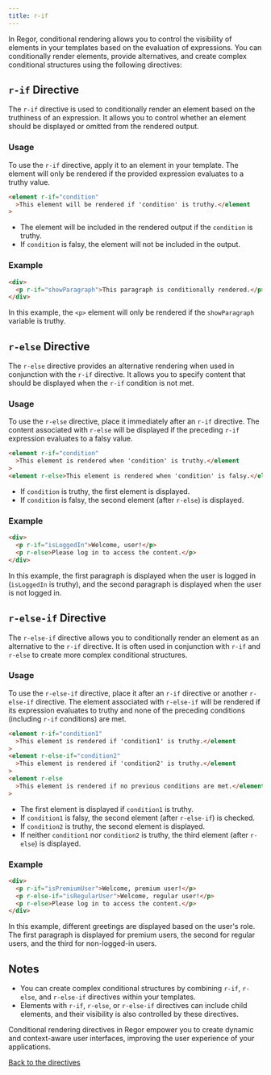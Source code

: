 ```yaml
---
title: r-if
---
```


In Regor, conditional rendering allows you to control the visibility of elements in your templates based on the evaluation of expressions. You can conditionally render elements, provide alternatives, and create complex conditional structures using the following directives:

## `r-if` Directive

The `r-if` directive is used to conditionally render an element based on the truthiness of an expression. It allows you to control whether an element should be displayed or omitted from the rendered output.

### Usage

To use the `r-if` directive, apply it to an element in your template. The element will only be rendered if the provided expression evaluates to a truthy value.

```html
<element r-if="condition"
  >This element will be rendered if 'condition' is truthy.</element
>
```

- The element will be included in the rendered output if the `condition` is truthy.
- If `condition` is falsy, the element will not be included in the output.

### Example

```html
<div>
  <p r-if="showParagraph">This paragraph is conditionally rendered.</p>
</div>
```

In this example, the `<p>` element will only be rendered if the `showParagraph` variable is truthy.

## `r-else` Directive

The `r-else` directive provides an alternative rendering when used in conjunction with the `r-if` directive. It allows you to specify content that should be displayed when the `r-if` condition is not met.

### Usage

To use the `r-else` directive, place it immediately after an `r-if` directive. The content associated with `r-else` will be displayed if the preceding `r-if` expression evaluates to a falsy value.

```html
<element r-if="condition"
  >This element is rendered when 'condition' is truthy.</element
>
<element r-else>This element is rendered when 'condition' is falsy.</element>
```

- If `condition` is truthy, the first element is displayed.
- If `condition` is falsy, the second element (after `r-else`) is displayed.

### Example

```html
<div>
  <p r-if="isLoggedIn">Welcome, user!</p>
  <p r-else>Please log in to access the content.</p>
</div>
```

In this example, the first paragraph is displayed when the user is logged in (`isLoggedIn` is truthy), and the second paragraph is displayed when the user is not logged in.

## `r-else-if` Directive

The `r-else-if` directive allows you to conditionally render an element as an alternative to the `r-if` directive. It is often used in conjunction with `r-if` and `r-else` to create more complex conditional structures.

### Usage

To use the `r-else-if` directive, place it after an `r-if` directive or another `r-else-if` directive. The element associated with `r-else-if` will be rendered if its expression evaluates to truthy and none of the preceding conditions (including `r-if` conditions) are met.

```html
<element r-if="condition1"
  >This element is rendered if 'condition1' is truthy.</element
>
<element r-else-if="condition2"
  >This element is rendered if 'condition2' is truthy.</element
>
<element r-else
  >This element is rendered if no previous conditions are met.</element
>
```

- The first element is displayed if `condition1` is truthy.
- If `condition1` is falsy, the second element (after `r-else-if`) is checked.
- If `condition2` is truthy, the second element is displayed.
- If neither `condition1` nor `condition2` is truthy, the third element (after `r-else`) is displayed.

### Example

```html
<div>
  <p r-if="isPremiumUser">Welcome, premium user!</p>
  <p r-else-if="isRegularUser">Welcome, regular user!</p>
  <p r-else>Please log in to access the content.</p>
</div>
```

In this example, different greetings are displayed based on the user's role. The first paragraph is displayed for premium users, the second for regular users, and the third for non-logged-in users.

## Notes

- You can create complex conditional structures by combining `r-if`, `r-else`, and `r-else-if` directives within your templates.
- Elements with `r-if`, `r-else`, or `r-else-if` directives can include child elements, and their visibility is also controlled by these directives.

Conditional rendering directives in Regor empower you to create dynamic and context-aware user interfaces, improving the user experience of your applications.

[Back to the directives](/directives/)
